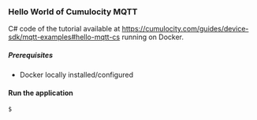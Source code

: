 ### Hello World of Cumulocity MQTT 

C# code of the tutorial available at https://cumulocity.com/guides/device-sdk/mqtt-examples#hello-mqtt-cs running on Docker.

##### Prerequisites

- Docker locally installed/configured


#### Run the application
```shell
$ 
```

